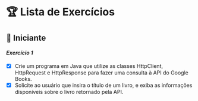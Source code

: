 # 🏆 Lista de Exercícios

## 🔰 Iniciante

#### *Exercício 1*

- [x] Crie um programa em Java que utilize as classes HttpClient, HttpRequest e HttpResponse para fazer uma consulta à API do Google Books.
- [x] Solicite ao usuário que insira o título de um livro, e exiba as informações disponíveis sobre o livro retornado pela API.